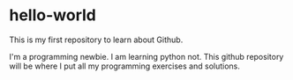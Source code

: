 # hello-world
This is my first repository to learn about Github.

I'm a programming newbie. I am learning python not.
This github repository will be where I put all my programming exercises and solutions.
